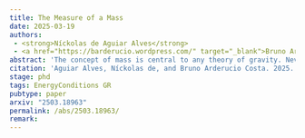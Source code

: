 ```yaml
---
title: The Measure of a Mass
date: 2025-03-19
authors: 
 - <strong>Níckolas de Aguiar Alves</strong>
 - <a href="https://barderucio.wordpress.com/" target="_blank">Bruno Arderucio Costa</a>
abstract: 'The concept of mass is central to any theory of gravity. Nevertheless, defining mass in general relativity is a difficult task, and even when it can be accomplished, we still need to investigate whether the typical properties of mass in Newtonian gravity are still true in Einsteinian gravity. In this essay, we discuss "the measure of a mass" in relativity by considering some of the many different definitions (Komar, ADM, and Bondi) and how they are related. Finally, we discuss when and whether the mass is positive, as is usually expected, and which physical properties of matter and gravity can ensure this result. '
citation: 'Aguiar Alves, Níckolas de, and Bruno Arderucio Costa. 2025. “The Measure of a Mass.” Essay written for the <a href="https://www.gravityresearchfoundation.org/competition" target="_blank">Gravity Research Foundation 2025 Awards for Essays on Gravitation</a>. arXiv: <a href="https://arxiv.org/abs/2503.18963" target="_blank">2503.18963 [gr-qc]</a>.'
stage: phd
tags: EnergyConditions GR
pubtype: paper
arxiv: "2503.18963"
permalink: /abs/2503.18963/
remark: 
---
```

